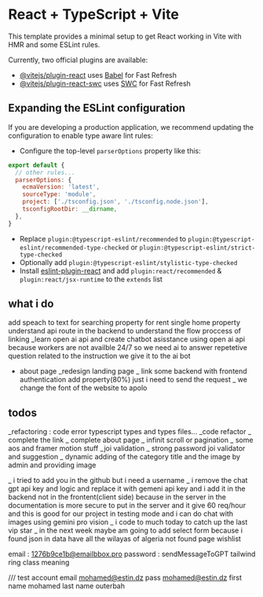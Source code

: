 # React + TypeScript + Vite

This template provides a minimal setup to get React working in Vite with HMR and some ESLint rules.

Currently, two official plugins are available:

- [@vitejs/plugin-react](https://github.com/vitejs/vite-plugin-react/blob/main/packages/plugin-react/README.md) uses [Babel](https://babeljs.io/) for Fast Refresh
- [@vitejs/plugin-react-swc](https://github.com/vitejs/vite-plugin-react-swc) uses [SWC](https://swc.rs/) for Fast Refresh

## Expanding the ESLint configuration

If you are developing a production application, we recommend updating the configuration to enable type aware lint rules:

- Configure the top-level `parserOptions` property like this:

```js
export default {
  // other rules...
  parserOptions: {
    ecmaVersion: 'latest',
    sourceType: 'module',
    project: ['./tsconfig.json', './tsconfig.node.json'],
    tsconfigRootDir: __dirname,
  },
}
```

- Replace `plugin:@typescript-eslint/recommended` to `plugin:@typescript-eslint/recommended-type-checked` or `plugin:@typescript-eslint/strict-type-checked`
- Optionally add `plugin:@typescript-eslint/stylistic-type-checked`
- Install [eslint-plugin-react](https://github.com/jsx-eslint/eslint-plugin-react) and add `plugin:react/recommended` & `plugin:react/jsx-runtime` to the `extends` list


## what i do
add speach to text for searching property for rent 
single home property
understand api route in the backend to understand the flow proccess of linking 
_learn open ai api and create   chatbot asisstance using open ai api because workers are not availble 24/7 so we need ai to answer repetetive question related to the instruction we give it to the ai bot 
- about page 
_redesign landing page 
_ link some backend with frontend authentication add property(80%) just i need to send the request 
_ we change the font of the website to apolo 
## todos
_refactoring : code error typescript types and types files...
_code refactor 
_ complete the link 
_ complete about page
_ infinit scroll or pagination
_ some aos and framer motion stuff
_joi validation
_ strong password joi validator and suggestion
_ dynamic adding of the category title and the image by admin and providing image 
  <!-- {/* maybe we should add it next time dinamic category adding with image */}
  {/* <div className="my-5">
      <AddNewCategory />
  </div> */} -->
_ i tried to add you in the github but i need a username 
_ i remove the chat gpt api key and logic and replace it with gemeni api key and i add it in the backend not in the frontent(client side) because in the server in the documentation is more secure to put in the server and it give 60 req/hour and this is good for our project in testing mode and i can do chat with images using gemini pro vision
_ i code to much today to catch up the last vip star 
_ in the next week maybe am going to add select form because i found json in data have all the wilayas of algeria
not found page
wishlist







<!-- krelli is an software application that help people find and manage renting houses in algeria -->



<!-- i can provide cahier de charge as instruction  -->













email : 1276b9ce1b@emailbbox.pro
password : sendMessageToGPT
tailwind ring class meaning




/// test account 
email 
mohamed@estin.dz
pass
mohamed@estin.dz
first name 
mohamed
last name 
outerbah


